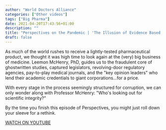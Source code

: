 ```yaml
---
author: "World Doctors Alliance"
categories: ["Other videos"]
tags: ["Big Pharma"]
date: 2021-04-20T17:43:56+01:00
description: ""
title: "Perspectives on the Pandemic | 'The Illusion of Evidence Based Medicine' | Leemon McHenry, PhD"
draft: false
---
```


As much of the world rushes to receive a lightly-tested pharmaceutical product, we thought it was high time to look again at the (very) big business of medicine. Leemon McHenry, PhD, guides us to the fraudulent core of ghostwritten studies, captured legislators, revolving-door regulatory agencies, pay-to-play medical journals, and the "key opinion leaders" who lend their academic credentials to giant corporations...for a price.    

With every stage in the process seemingly structured for corruption,  we can only wonder along with Professor McHenry: "Who's looking out for scientific integrity?"  

By the time you finish this episode of Perspectives, you might just roll down your sleeve for a rethink.   

[WATCH ON YOUTUBE](https://youtu.be/UAEAWyfuEWY)